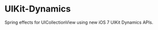 UIKit-Dynamics
==============

Spring effects for UICollectionView using new iOS 7 UIKit Dynamics APIs.
